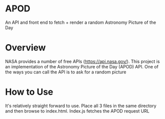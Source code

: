 # APOD
An API and front end to fetch + render a random Astronomy Picture of the Day

# Overview
NASA provides a number of free APIs (https://api.nasa.gov/). This project is an implementation of the Astronomy Picture of the Day (APOD) API. One of the ways you can call the API is to ask for a random picture

# How to Use
It's relatively straight forward to use. Place all 3 files in the same directory and then browse to index.html. Index.js fetches the APOD request URL 
